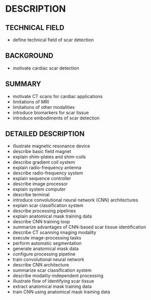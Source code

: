 # DESCRIPTION

## TECHNICAL FIELD

- define technical field of scar detection

## BACKGROUND

- motivate cardiac scar detection

## SUMMARY

- motivate CT scans for cardiac applications
- limitations of MRI
- limitations of other modalities
- introduce biomarkers for scar tissue
- introduce embodiments of scar detection

## DETAILED DESCRIPTION

- illustrate magnetic resonance device
- describe basic field magnet
- explain shim-plates and shim-coils
- describe gradient coil system
- explain radio-frequency antenna
- describe radio-frequency system
- explain sequence controller
- describe image processor
- explain system computer
- describe terminal
- introduce convolutional neural network (CNN) architectures
- explain scar classification system
- describe processing pipelines
- explain anatomical mask training data
- describe CNN training loop
- summarize advantages of CNN-based scar tissue identification
- describe CT scanning imaging modality
- execute image-processing tasks
- perform automatic segmentation
- generate anatomical mask data
- configure processing pipeline
- train convolutional neural network
- describe CNN architecture
- summarize scar classification system
- describe modality-independent processing
- illustrate flow of identifying scar tissue
- extract anatomical mask training data
- train CNN using anatomical mask training data

